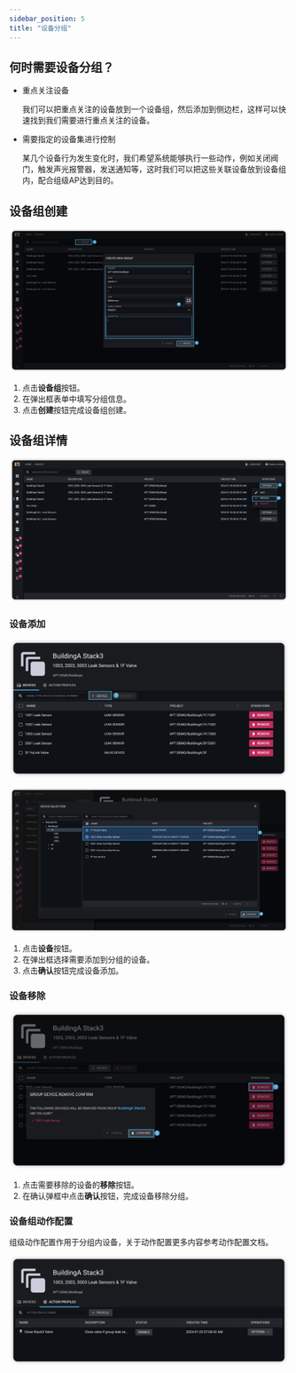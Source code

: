 ```yaml
---
sidebar_position: 5
title: "设备分组"
---
```


## 何时需要设备分组？

* 重点关注设备
  
  我们可以把重点关注的设备放到一个设备组，然后添加到侧边栏，这样可以快速找到我们需要进行重点关注的设备。

* 需要指定的设备集进行控制
  
  某几个设备行为发生变化时，我们希望系统能够执行一些动作，例如关闭阀门，触发声光报警器，发送通知等，这时我们可以把这些关联设备放到设备组内，配合组级AP达到目的。

## 设备组创建

![Device group](./img/device_group_create.png)  

1. 点击**设备组**按钮。
2. 在弹出框表单中填写分组信息。
3. 点击**创建**按钮完成设备组创建。

## 设备组详情

![Device group details](./img/device_group_details.png)  

### 设备添加

![Device group device add 1](./img/device_group_device_add_1.png)  

![Device group device add 2](./img/device_group_device_add_2.png)  

1. 点击**设备**按钮。
2. 在弹出框选择需要添加到分组的设备。
3. 点击**确认**按钮完成设备添加。

### 设备移除

![Device group remove](./img/device_group_device_remove_1.png)  

1. 点击需要移除的设备的**移除**按钮。
2. 在确认弹框中点击**确认**按钮，完成设备移除分组。

### 设备组动作配置

组级动作配置作用于分组内设备，关于动作配置更多内容参考动作配置文档。

![Device group action profile](./img/device_group_action_profile.png)  
